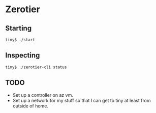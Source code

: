 # Zerotier

## Starting

```
tiny$ ./start
```

## Inspecting

```
tiny$ ./zerotier-cli status
```

## TODO

* Set up a controller on az vm.
* Set up a network for my stuff so that I can get to tiny at least from outside of home.
